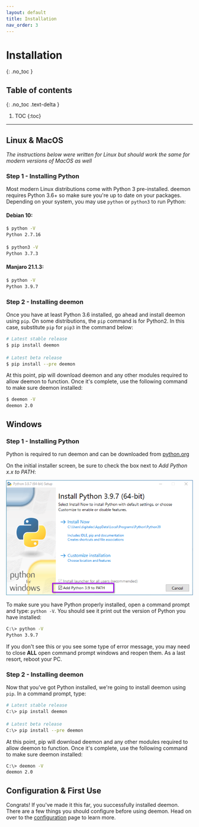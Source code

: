 ```yaml
---
layout: default
title: Installation
nav_order: 3
---
```


# Installation
{: .no_toc }

## Table of contents
{: .no_toc .text-delta }

1. TOC
{:toc}

---

## Linux & MacOS

_The instructions below were written for Linux but should work the same for modern versions of MacOS as well_

### Step 1 - Installing Python
Most modern Linux distributions come with Python 3 pre-installed. deemon requires Python 3.6+ so make sure you're up 
to date on your packages. Depending on your system, you may use `python` or `python3` to run Python:

#### Debian 10:
```bash
$ python -V
Python 2.7.16

$ python3 -V
Python 3.7.3
```

#### Manjaro 21.1.3:
```bash
$ python -V
Python 3.9.7
```

### Step 2 - Installing deemon
Once you have at least Python 3.6 installed, go ahead and install deemon using `pip`. On some distributions, 
the `pip` command is for Python2. In this case, substitute `pip` for `pip3` in the command below:

```bash
# Latest stable release
$ pip install deemon

# Latest beta release
$ pip install --pre deemon
```

At this point, pip will download deemon and any other modules required to allow deemon to function. Once it's complete, 
use the following command to make sure deemon installed:
```bash
$ deemon -V
deemon 2.0
```

## Windows

### Step 1 - Installing Python
Python is required to run deemon and can be downloaded from [python.org](https://www.python.org/downloads/windows/)

On the initial installer screen, be sure to check the box next to _Add Python x.x to PATH_:

![python_installer](../img/win-python-install.png)

To make sure you have Python properly installed, open a command prompt and type: `python -V`.
You should see it print out the version of Python you have installed:

```bash
C:\> python -V
Python 3.9.7
```

If you don't see this or you see some type of error message, you may need to close **ALL** open command prompt windows 
and reopen them. As a last resort, reboot your PC.

### Step 2 - Installing deemon
Now that you've got Python installed, we're going to install deemon using `pip`. In a command prompt, type:
```bash
# Latest stable release
C:\> pip install deemon

# Latest beta release
C:\> pip install --pre deemon
```

At this point, pip will download deemon and any other modules required to allow deemon to function. Once it's complete, 
use the following command to make sure deemon installed:
```bash
C:\> deemon -V
deemon 2.0
```

## Configuration & First Use

Congrats! If you've made it this far, you successfully installed deemon. There are a few things you should configure 
before using deemon. Head on over to the [configuration](configuration.md) page to learn more.